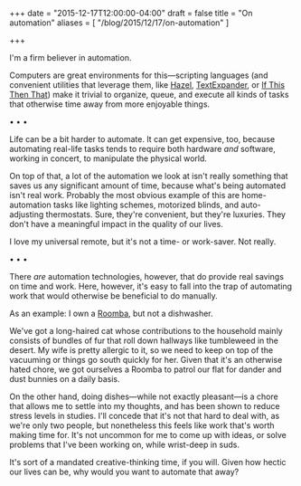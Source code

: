 +++
date = "2015-12-17T12:00:00-04:00"
draft = false
title = "On automation"
aliases = [ "/blog/2015/12/17/on-automation" ]

+++

I'm a firm believer in automation.

Computers are great environments for this—scripting languages (and convenient utilities that leverage them, like [Hazel](https://www.noodlesoft.com/hazel.php), [TextExpander](https://smilesoftware.com/textexpander), or [If This Then That](https://ifttt.com/)) make it trivial to organize, queue, and execute all kinds of tasks that otherwise time away from more enjoyable things.

• • •

Life can be a bit harder to automate. It can get  expensive, too, because automating real-life tasks tends to require both hardware *and* software, working in concert, to manipulate the physical world.

On top of that, a lot of the automation we look at isn't really something that saves us any significant amount of time, because what's being automated isn't real work. Probably the most obvious example of this are home-automation tasks like lighting schemes, motorized blinds, and auto-adjusting thermostats. Sure, they're convenient, but they're luxuries. They don't have a meaningful impact in the quality of our lives.

I love my universal remote, but it's not a time- or work-saver. Not really.

• • •

There *are* automation technologies, however, that do provide real savings on time and work. Here, however, it's easy to fall into the trap of automating work that would otherwise be beneficial to do manually.

As an example: I own a [Roomba](http://www.irobot.com/For-the-Home/Vacuum-Cleaning/Roomba.aspx), but not a dishwasher.

We've got a long-haired cat whose contributions to the household mainly consists of bundles of fur that roll down hallways like tumbleweed in the desert. My wife is pretty allergic to it, so we need to keep on top of the vacuuming or things go south quickly for her. Given that it's an otherwise hated chore, we got ourselves a Roomba to patrol our flat for dander and dust bunnies on a daily basis.

On the other hand, doing dishes—while not exactly pleasant—is a chore that allows me to settle into my thoughts, and has been shown to reduce stress levels in studies. I'll concede that it's not that hard to deal with, as we're only two people, but nonetheless this feels like work that's worth making time for. It's not uncommon for me to come up with ideas, or solve problems that I've been working on, while wrist-deep in suds.

It's sort of a mandated creative-thinking time, if you will. Given how hectic our lives can be, why would you want to automate that away?
